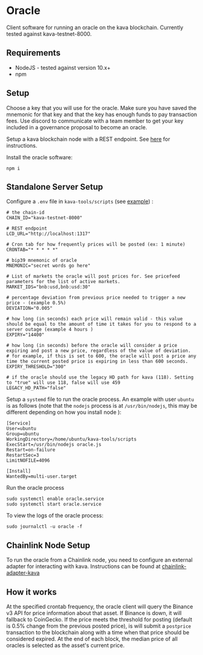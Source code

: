# Oracle

Client software for running an oracle on the kava blockchain. Currently tested against kava-testnet-8000.

## Requirements

* NodeJS - tested against version 10.x+
* npm

## Setup

Choose a key that you will use for the oracle. Make sure you have saved the mnemonic for that key and that the key has enough funds to pay transaction fees. Use discord to communicate with a team member to get your key included in a governance proposal to become an oracle.

Setup a kava blockchain node with a REST endpoint. See [here](https://medium.com/kava-labs/kava-rest-server-guide-a13bdecfc5e4) for instructions.

Install the oracle software:

```
npm i
```


## Standalone Server Setup

Configure a `.env` file in `kava-tools/scripts` (see [example](example-env)) :

```
# the chain-id
CHAIN_ID="kava-testnet-8000"

# REST endpoint
LCD_URL="http://localhost:1317"

# Cron tab for how frequently prices will be posted (ex: 1 minute)
CRONTAB="* * * * *"

# bip39 mnemonic of oracle
MNEMONIC="secret words go here"

# List of markets the oracle will post prices for. See pricefeed parameters for the list of active markets.
MARKET_IDS="bnb:usd,bnb:usd:30"

# percentage deviation from previous price needed to trigger a new price - (example 0.5%)
DEVIATION="0.005"

# how long (in seconds) each price will remain valid - this value should be equal to the amount of time it takes for you to respond to a server outage (example 4 hours )
EXPIRY="14400"

# how long (in seconds) before the oracle will consider a price expiring and post a new price, regardless of the value of deviation.
# for example, if this is set to 600, the oracle will post a price any time the current posted price is expiring in less than 600 seconds.
EXPIRY_THRESHOLD="300"

# if the oracle should use the legacy HD path for kava (118). Setting to "true" will use 118, false will use 459
LEGACY_HD_PATH="false"
```

Setup a `systemd` file to run the oracle process. An example with user `ubuntu` is as follows (note that the `nodejs` process is at `/usr/bin/nodejs`, this may be different depending on how you install node ):

```
[Service]
User=ubuntu
Group=ubuntu
WorkingDirectory=/home/ubuntu/kava-tools/scripts
ExecStart=/usr/bin/nodejs oracle.js
Restart=on-failure
RestartSec=3
LimitNOFILE=4096

[Install]
WantedBy=multi-user.target
```

Run the oracle process

```
sudo systemctl enable oracle.service
sudo systemctl start oracle.service
```

To view the logs of the oracle process:
```
sudo journalctl -u oracle -f
```

## Chainlink Node Setup

To run the oracle from a Chainlink node, you need to configure an external adapter for interacting with kava. Instructions can be found at [chainlink-adapter-kava](https://github.com/Kava-Labs/external-adapters-js/tree/master/kava)

## How it works

At the specified crontab frequency, the oracle client will query the Binance v3 API for price information about that asset. If Binance is down, it will fallback to CoinGecko. If the price meets the threshold for posting (default is 0.5% change from the previous posted price), is will submit a `postprice` transaction to the blockchain along with a time when that price should be considered expired. At the end of each block, the median price of all oracles is selected as the asset's current price.
